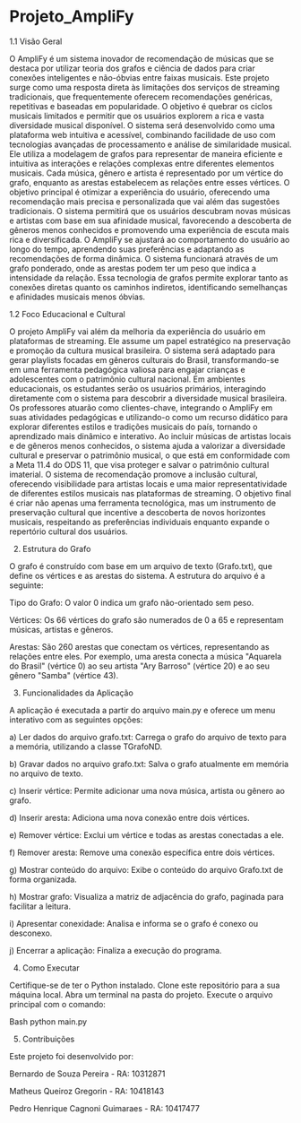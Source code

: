 # Projeto_AmpliFy
1.1  Visão Geral

O AmpliFy é um sistema inovador de recomendação de músicas que se destaca por utilizar teoria dos grafos e ciência de dados para criar conexões inteligentes e não-óbvias entre faixas musicais. Este projeto surge como uma resposta direta às limitações dos serviços de streaming tradicionais, que frequentemente oferecem recomendações genéricas, repetitivas e baseadas em popularidade. O objetivo é quebrar os ciclos musicais limitados e permitir que os usuários explorem a rica e vasta diversidade musical disponível.
O sistema será desenvolvido como uma plataforma web intuitiva e acessível, combinando facilidade de uso com tecnologias avançadas de processamento e análise de similaridade musical. Ele utiliza a modelagem de grafos para representar de maneira eficiente e intuitiva as interações e relações complexas entre diferentes elementos musicais. Cada música, gênero e artista é representado por um vértice do grafo, enquanto as arestas estabelecem as relações entre esses vértices. 
O objetivo principal é otimizar a experiência do usuário, oferecendo uma recomendação mais precisa e personalizada que vai além das sugestões tradicionais. O sistema permitirá que os usuários descubram novas músicas e artistas com base em sua afinidade musical, favorecendo a descoberta de gêneros menos conhecidos e promovendo uma experiência de escuta mais rica e diversificada. O AmpliFy se ajustará ao comportamento do usuário ao longo do tempo, aprendendo suas preferências e adaptando as recomendações de forma dinâmica.
O sistema funcionará através de um grafo ponderado, onde as arestas podem ter um peso que indica a intensidade da relação. Essa tecnologia de grafos permite explorar tanto as conexões diretas quanto os caminhos indiretos, identificando semelhanças e afinidades musicais menos óbvias.

1.2  Foco Educacional e Cultural

O projeto AmpliFy vai além da melhoria da experiência do usuário em plataformas de streaming. Ele assume um papel estratégico na preservação e promoção da cultura musical brasileira. O sistema será adaptado para gerar playlists focadas em gêneros culturais do Brasil, transformando-se em uma ferramenta pedagógica valiosa para engajar crianças e adolescentes com o patrimônio cultural nacional.
Em ambientes educacionais, os estudantes serão os usuários primários, interagindo diretamente com o sistema para descobrir a diversidade musical brasileira. Os professores atuarão como clientes-chave, integrando o AmpliFy em suas atividades pedagógicas e utilizando-o como um recurso didático para explorar diferentes estilos e tradições musicais do país, tornando o aprendizado mais dinâmico e interativo.
Ao incluir músicas de artistas locais e de gêneros menos conhecidos, o sistema ajuda a valorizar a diversidade cultural e preservar o patrimônio musical, o que está em conformidade com a Meta 11.4 do ODS 11, que visa proteger e salvar o patrimônio cultural imaterial. O sistema de recomendação promove a inclusão cultural, oferecendo visibilidade para artistas locais e uma maior representatividade de diferentes estilos musicais nas plataformas de streaming.
O objetivo final é criar não apenas uma ferramenta tecnológica, mas um instrumento de preservação cultural que incentive a descoberta de novos horizontes musicais, respeitando as preferências individuais enquanto expande o repertório cultural dos usuários.

2. Estrutura do Grafo

O grafo é construído com base em um arquivo de texto (Grafo.txt), que define os vértices e as arestas do sistema. A estrutura do arquivo é a seguinte:

Tipo do Grafo: O valor 0 indica um grafo não-orientado sem peso.

Vértices: Os 66 vértices do grafo são numerados de 0 a 65 e representam músicas, artistas e gêneros.

Arestas: São 260 arestas que conectam os vértices, representando as relações entre eles. Por exemplo, uma aresta conecta a música "Aquarela do Brasil" (vértice 0) ao seu artista "Ary Barroso" (vértice 20) e ao seu gênero "Samba" (vértice 43).

3. Funcionalidades da Aplicação

A aplicação é executada a partir do arquivo main.py e oferece um menu interativo com as seguintes opções:

a) Ler dados do arquivo grafo.txt: Carrega o grafo do arquivo de texto para a memória, utilizando a classe TGrafoND. 

b) Gravar dados no arquivo grafo.txt: Salva o grafo atualmente em memória no arquivo de texto. 

c) Inserir vértice: Permite adicionar uma nova música, artista ou gênero ao grafo. 

d) Inserir aresta: Adiciona uma nova conexão entre dois vértices. 

e) Remover vértice: Exclui um vértice e todas as arestas conectadas a ele. 

f) Remover aresta: Remove uma conexão específica entre dois vértices.

g) Mostrar conteúdo do arquivo: Exibe o conteúdo do arquivo Grafo.txt de forma organizada.

h) Mostrar grafo: Visualiza a matriz de adjacência do grafo, paginada para facilitar a leitura.

i) Apresentar conexidade: Analisa e informa se o grafo é conexo ou desconexo.

j) Encerrar a aplicação: Finaliza a execução do programa. 


4. Como Executar

Certifique-se de ter o Python instalado.
Clone este repositório para a sua máquina local.
Abra um terminal na pasta do projeto.
Execute o arquivo principal com o comando:

  Bash
    python main.py

5. Contribuições

Este projeto foi desenvolvido por:

Bernardo de Souza Pereira - RA: 10312871 

Matheus Queiroz Gregorin - RA: 10418143 

Pedro Henrique Cagnoni Guimaraes - RA: 10417477
